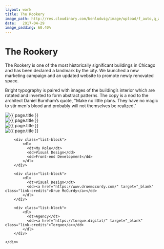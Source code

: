 ```yaml
---
layout: work
title: The Rookery
image_path: http://res.cloudinary.com/benludwig/image/upload/f_auto,q_auto/v1500058259/rookery-1_iwbwpl.jpg
date:   2017-04-29
image_padding: 60.40%
---
```

<div class="grid-container">
<div class="grid">


<div class="grid-item">
  <div class="copy-block split revealblock">
  <div class="copy-left">
    <h1>The Rookery</h1>
    </div>
    <div class="copy-right">
    <p>The Rookery is one of the most historically significant buildings in Chicago and has been declared a landmark by the city. We launched a new marketing campaign and an updated website to promote newly renovated space.</p>
    <p>Bright typography is paired with images of the building’s interior which are rotated and inverted to form abstract patterns. The copy is a nod to the architect Daniel Burnham’s quote, &quot;Make no little plans. They have no magic to stir men's blood and probably will not themselves be realized.&quot;</p>
    </div>
  </div>
</div>

<!-- <div class="grid-item">
<div class="imgblock revealblock">
  <div class="signal"></div>
  <div class="imgfull">
  <img src="http://res.cloudinary.com/benludwig/image/upload/f_auto,q_auto/v1500058261/rookery-4_fbkcba.jpg" alt="{{ page.title }}" onload="imgLoaded(this)">
</div>
</div>
</div> -->

<div class="grid-item">
<div class="imgblock revealblock">
  <div class="signal"></div>
  <div class="imgfull">
  <img src="http://res.cloudinary.com/benludwig/image/upload/f_auto,q_auto/v1500058259/rookery-1_iwbwpl.jpg" alt="{{ page.title }}" onload="imgLoaded(this)">
</div>
</div>
</div>

<div class="grid-item">
<div class="imgblock revealblock">
  <div class="signal"></div>
  <div class="imgfull">
  <img src="http://res.cloudinary.com/benludwig/image/upload/f_auto,q_auto/v1500058265/rookery-5_tti82u.jpg" alt="{{ page.title }}" onload="imgLoaded(this)">
</div>
</div>
</div>

<div class="grid-item">
<div class="imgblock revealblock">
  <div class="signal"></div>
  <div class="imgfull">
  <img src="http://res.cloudinary.com/benludwig/image/upload/f_auto,q_auto/v1500058251/rookery-6_li0y8o.jpg" alt="{{ page.title }}" onload="imgLoaded(this)">
</div>
</div>
</div>

<div class="grid-item">
<div class="imgblock revealblock">
  <div class="signal"></div>
  <div class="imgfull">
  <img src="http://res.cloudinary.com/benludwig/image/upload/f_auto,q_auto/v1500058271/rookery-3_jfrvo1.jpg" alt="{{ page.title }}" onload="imgLoaded(this)">
</div>
</div>
</div>

<div class="grid-item">
  <div class="copy-block revealblock">
    <div class="list-blocks">

        <div class="list-block">
            <dl>
              <dt>My Role</dt>
              <dd>Visual Design</dd>
              <dd>Front-end Development</dd>
            </dl>
        </div>

        <div class="list-block">
            <dl>
              <dt>Visual Design</dt>
              <dd><a href="https://www.druemccurdy.com/" target="_blank" class="link-credits">Drue McCurdy</a></dd>
            </dl>
        </div>

        <div class="list-block">
            <dl>
              <dt>Agency</dt>
              <dd><a href="https://torque.digital/" target="_blank" class="link-credits">Torque</a></dd>
            </dl>
        </div>

    </div>
  </div>
</div>


</div>
</div>
